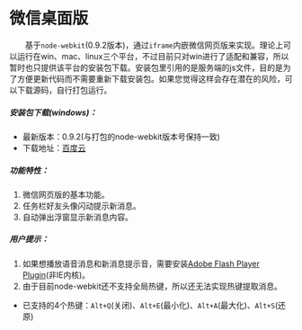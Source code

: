 微信桌面版
======  
　　基于`node-webkit`(0.9.2版本)，通过`iframe`内嵌微信网页版来实现。理论上可以运行在win、mac、linux三个平台，不过目前只对win进行了适配和兼容，所以暂时也只提供该平台的安装包下载。安装包里引用的是服务端的js文件，目的是为了方便更新代码而不需要重新下载安装包。如果您觉得这样会存在潜在的风险，可以下载源码，自行打包运行。
	
    
##### 安装包下载(windows)：

* 最新版本：0.9.2(与打包的node-webkit版本号保持一致)
* 下载地址：<a href="http://pan.baidu.com/s/1pJ2mpJ1" target="_blank">百度云</a>

##### 功能特性：
1. 微信网页版的基本功能。
2. 任务栏好友头像闪动提示新消息。
3. 自动弹出浮窗显示新消息内容。
    
##### 用户提示：
1. 如果想播放语音消息和新消息提示音，需要安装<a href="http://rj.baidu.com/soft/detail/15432.html" target="_blank">Adobe Flash Player Plugin</a>(非IE内核)。
2. 由于目前node-webkit还不支持全局热键，所以还无法实现热键提取消息。
 * 已支持的4个热键：`Alt+Q`(关闭)、`Alt+E`(最小化)、`Alt+A`(最大化)、`Alt+S`(还原)